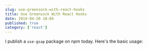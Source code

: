 ```yaml
---
slug: use-greensock-with-react-hooks
title: Use Greensock With React Hooks
date: 2019-04-20 18:04
published: true
category: ['react']
---
```


I publish a `use-gsap` package on npm today. Here's the basic usage:

<Codesandbox slug="2ozylzvjkr" />
